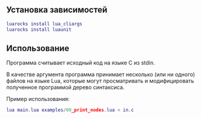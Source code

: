 ## Установка зависимостей

```lua
luarocks install lua_cliargs
luarocks install luaunit
```

## Использование

Программа считывает исходный код на языке C из stdin.

В качестве аргумента программа принимает несколько (или ни одного) файлов на языке Lua, которые могут просматривать и модифицировать полученное программой дерево синтаксиса.

Пример использования:

```lua
lua main.lua examples/00_print_nodes.lua < in.c
```
